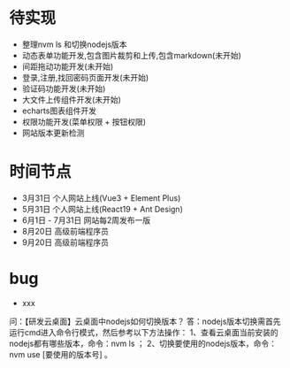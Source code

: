 # 待实现
- 整理nvm ls 和切换nodejs版本
- 动态表单功能开发,包含图片裁剪和上传,包含markdown(未开始)
- 间距拖动功能开发(未开始)
- 登录,注册,找回密码页面开发(未开始)
- 验证码功能开发(未开始)
- 大文件上传组件开发(未开始)
- echarts图表组件开发
- 权限功能开发(菜单权限 + 按钮权限)
- 网站版本更新检测

# 时间节点
- 3月31日 个人网站上线(Vue3 + Element Plus)
- 5月31日 个人网站上线(React19 + Ant Design)
- 6月1日 - 7月31日 网站每2周发布一版
- 8月20日 高级前端程序员
- 9月20日 高级前端程序员

# bug
- xxx



问：【研发云桌面】云桌面中nodejs如何切换版本？
答：nodejs版本切换需首先运行cmd进入命令行模式，然后参考以下方法操作：
1、查看云桌面当前安装的nodejs都有哪些版本，命令：nvm ls ；
2、切换要使用的nodejs版本，命令：nvm use [要使用的版本号] 。